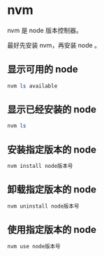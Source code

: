 # nvm

nvm 是 node 版本控制器。

最好先安装 nvm，再安装 node 。

## 显示可用的 node

```powershell
nvm ls available
```

## 显示已经安装的 node

```powershell
nvm ls
```

## 安装指定版本的 node

```powershell
nvm install node版本号
```

## 卸载指定版本的 node

```powershell
nvm uninstall node版本号
```

## 使用指定版本的 node

```powershell
nvm use node版本号
```


